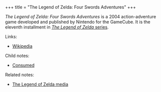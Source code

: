 +++
title = "The Legend of Zelda: Four Swords Adventures"
+++

*The Legend of Zelda: Four Swords Adventures* is a 2004 action-adventure game developed and published by Nintendo for the GameCube. It is the eleventh installment in [*The Legend of Zelda* series](@/notes/The_Legend_of_Zelda_media.md).

Links:

- [Wikipedia](https://en.wikipedia.org/wiki/The_Legend_of_Zelda:_Four_Swords_Adventures)

Child notes:

- [Consumed](@/notes/The_Legend_of_Zelda_Four_Swords_Adventures/Consumed.md)

Related notes:

- [The Legend of Zelda media](@/notes/The_Legend_of_Zelda_media.md)
